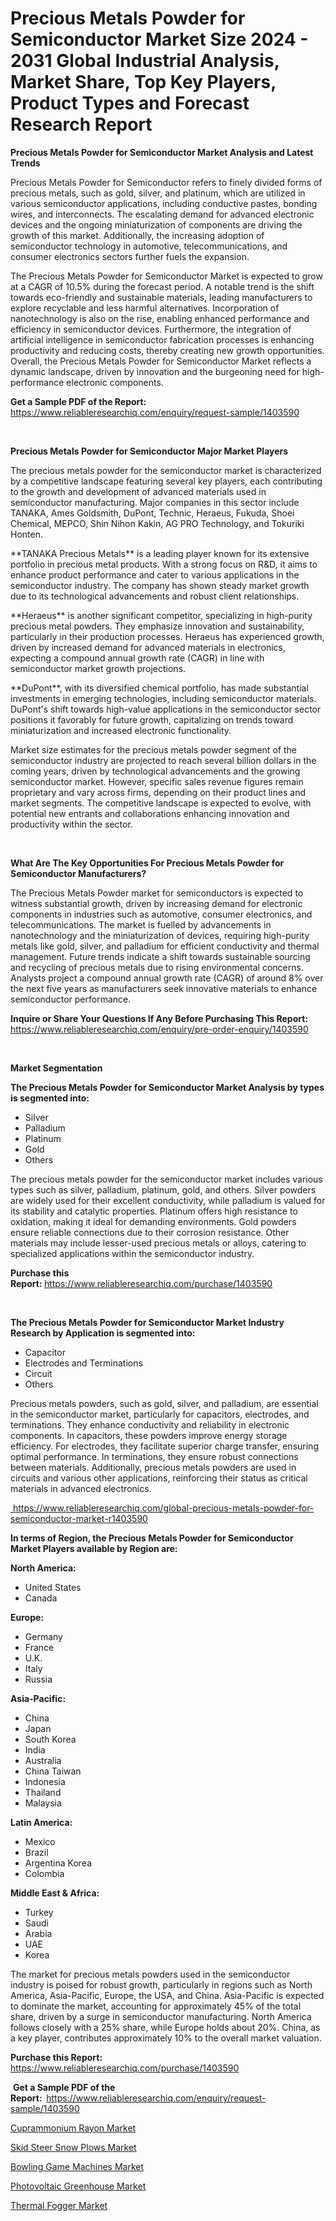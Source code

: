 <p><h1>Precious Metals Powder for Semiconductor Market Size 2024 - 2031 Global Industrial Analysis, Market Share, Top Key Players, Product Types and Forecast Research Report</h1></p><p><strong>Precious Metals Powder for Semiconductor Market Analysis and Latest Trends</strong></p>
<p><p>Precious Metals Powder for Semiconductor refers to finely divided forms of precious metals, such as gold, silver, and platinum, which are utilized in various semiconductor applications, including conductive pastes, bonding wires, and interconnects. The escalating demand for advanced electronic devices and the ongoing miniaturization of components are driving the growth of this market. Additionally, the increasing adoption of semiconductor technology in automotive, telecommunications, and consumer electronics sectors further fuels the expansion.</p><p>The Precious Metals Powder for Semiconductor Market is expected to grow at a CAGR of 10.5% during the forecast period. A notable trend is the shift towards eco-friendly and sustainable materials, leading manufacturers to explore recyclable and less harmful alternatives. Incorporation of nanotechnology is also on the rise, enabling enhanced performance and efficiency in semiconductor devices. Furthermore, the integration of artificial intelligence in semiconductor fabrication processes is enhancing productivity and reducing costs, thereby creating new growth opportunities. Overall, the Precious Metals Powder for Semiconductor Market reflects a dynamic landscape, driven by innovation and the burgeoning need for high-performance electronic components.</p></p>
<p><strong>Get a Sample PDF of the Report:&nbsp;</strong> <a href="https://www.reliableresearchiq.com/enquiry/request-sample/1403590?utm_campaign=1577&utm_medium=2&utm_source=Github&utm_content=ia&utm_term=23102024&utm_id=precious-metals-powder-for-semiconductor">https://www.reliableresearchiq.com/enquiry/request-sample/1403590</a></p>
<p>&nbsp;</p>
<p><strong>Precious Metals Powder for Semiconductor Major Market Players</strong></p>
<p><p>The precious metals powder for the semiconductor market is characterized by a competitive landscape featuring several key players, each contributing to the growth and development of advanced materials used in semiconductor manufacturing. Major companies in this sector include TANAKA, Ames Goldsmith, DuPont, Technic, Heraeus, Fukuda, Shoei Chemical, MEPCO, Shin Nihon Kakin, AG PRO Technology, and Tokuriki Honten.</p><p>**TANAKA Precious Metals** is a leading player known for its extensive portfolio in precious metal products. With a strong focus on R&D, it aims to enhance product performance and cater to various applications in the semiconductor industry. The company has shown steady market growth due to its technological advancements and robust client relationships.</p><p>**Heraeus** is another significant competitor, specializing in high-purity precious metal powders. They emphasize innovation and sustainability, particularly in their production processes. Heraeus has experienced growth, driven by increased demand for advanced materials in electronics, expecting a compound annual growth rate (CAGR) in line with semiconductor market growth projections.</p><p>**DuPont**, with its diversified chemical portfolio, has made substantial investments in emerging technologies, including semiconductor materials. DuPont's shift towards high-value applications in the semiconductor sector positions it favorably for future growth, capitalizing on trends toward miniaturization and increased electronic functionality.</p><p>Market size estimates for the precious metals powder segment of the semiconductor industry are projected to reach several billion dollars in the coming years, driven by technological advancements and the growing semiconductor market. However, specific sales revenue figures remain proprietary and vary across firms, depending on their product lines and market segments. The competitive landscape is expected to evolve, with potential new entrants and collaborations enhancing innovation and productivity within the sector.</p></p>
<p>&nbsp;</p>
<p><strong>What Are The Key Opportunities For Precious Metals Powder for Semiconductor Manufacturers?</strong></p>
<p><p>The Precious Metals Powder market for semiconductors is expected to witness substantial growth, driven by increasing demand for electronic components in industries such as automotive, consumer electronics, and telecommunications. The market is fuelled by advancements in nanotechnology and the miniaturization of devices, requiring high-purity metals like gold, silver, and palladium for efficient conductivity and thermal management. Future trends indicate a shift towards sustainable sourcing and recycling of precious metals due to rising environmental concerns. Analysts project a compound annual growth rate (CAGR) of around 8% over the next five years as manufacturers seek innovative materials to enhance semiconductor performance.</p></p>
<p><strong>Inquire or Share Your Questions If Any Before Purchasing This Report:</strong> <a href="https://www.reliableresearchiq.com/enquiry/pre-order-enquiry/1403590?utm_campaign=1577&utm_medium=2&utm_source=Github&utm_content=ia&utm_term=23102024&utm_id=precious-metals-powder-for-semiconductor">https://www.reliableresearchiq.com/enquiry/pre-order-enquiry/1403590</a></p>
<p>&nbsp;</p>
<p><strong>Market Segmentation</strong></p>
<p><strong>The Precious Metals Powder for Semiconductor Market Analysis by types is segmented into:</strong></p>
<p><ul><li>Silver</li><li>Palladium</li><li>Platinum</li><li>Gold</li><li>Others</li></ul></p>
<p><p>The precious metals powder for the semiconductor market includes various types such as silver, palladium, platinum, gold, and others. Silver powders are widely used for their excellent conductivity, while palladium is valued for its stability and catalytic properties. Platinum offers high resistance to oxidation, making it ideal for demanding environments. Gold powders ensure reliable connections due to their corrosion resistance. Other materials may include lesser-used precious metals or alloys, catering to specialized applications within the semiconductor industry.</p></p>
<p><strong>Purchase this Report:&nbsp;</strong><a href="https://www.reliableresearchiq.com/purchase/1403590?utm_campaign=1577&utm_medium=2&utm_source=Github&utm_content=ia&utm_term=23102024&utm_id=precious-metals-powder-for-semiconductor">https://www.reliableresearchiq.com/purchase/1403590</a></p>
<p>&nbsp;</p>
<p><strong>The Precious Metals Powder for Semiconductor Market Industry Research by Application is segmented into:</strong></p>
<p><ul><li>Capacitor</li><li>Electrodes and Terminations</li><li>Circuit</li><li>Others</li></ul></p>
<p><p>Precious metals powders, such as gold, silver, and palladium, are essential in the semiconductor market, particularly for capacitors, electrodes, and terminations. They enhance conductivity and reliability in electronic components. In capacitors, these powders improve energy storage efficiency. For electrodes, they facilitate superior charge transfer, ensuring optimal performance. In terminations, they ensure robust connections between materials. Additionally, precious metals powders are used in circuits and various other applications, reinforcing their status as critical materials in advanced electronics.</p></p>
<p><a href="https://www.reliableresearchiq.com/global-precious-metals-powder-for-semiconductor-market-r1403590?utm_campaign=1577&utm_medium=2&utm_source=Github&utm_content=ia&utm_term=23102024&utm_id=precious-metals-powder-for-semiconductor">&nbsp;https://www.reliableresearchiq.com/global-precious-metals-powder-for-semiconductor-market-r1403590</a></p>
<p><strong>In terms of Region, the Precious Metals Powder for Semiconductor Market Players available by Region are:</strong></p>
<p>
    <p> <strong> North America: </strong>
        <ul>
            <li>United States</li>
            <li>Canada</li>
        </ul>
        </p> 
    <p> <strong> Europe: </strong>
        <ul>
            <li>Germany</li>
            <li>France</li>
            <li>U.K.</li>
            <li>Italy</li>
            <li>Russia</li>
        </ul>
        </p> 
    <p> <strong> Asia-Pacific: </strong>
        <ul>
            <li>China</li>
            <li>Japan</li>
            <li>South Korea</li>
            <li>India</li>
            <li>Australia</li>
            <li>China Taiwan</li>
            <li>Indonesia</li>
            <li>Thailand</li>
            <li>Malaysia</li>
        </ul>
        </p> 
    <p> <strong> Latin America: </strong>
        <ul>
            <li>Mexico</li>
            <li>Brazil</li>
            <li>Argentina Korea</li>
            <li>Colombia</li>
        </ul>
        </p> 
    <p> <strong> Middle East & Africa: </strong>
        <ul>
            <li>Turkey</li>
            <li>Saudi</li>
            <li>Arabia</li>
            <li>UAE</li>
            <li>Korea</li>
        </ul>
    </p>
    </p>
<p><p>The market for precious metals powders used in the semiconductor industry is poised for robust growth, particularly in regions such as North America, Asia-Pacific, Europe, the USA, and China. Asia-Pacific is expected to dominate the market, accounting for approximately 45% of the total share, driven by a surge in semiconductor manufacturing. North America follows closely with a 25% share, while Europe holds about 20%. China, as a key player, contributes approximately 10% to the overall market valuation.</p></p>
<p><strong>Purchase this Report: </strong><a href="https://www.reliableresearchiq.com/purchase/1403590?utm_campaign=1577&utm_medium=2&utm_source=Github&utm_content=ia&utm_term=23102024&utm_id=precious-metals-powder-for-semiconductor">https://www.reliableresearchiq.com/purchase/1403590</a></p>
<p>&nbsp;<strong>Get a Sample PDF of the Report:&nbsp;&nbsp;</strong><a href="https://www.reliableresearchiq.com/enquiry/request-sample/1403590?utm_campaign=1577&utm_medium=2&utm_source=Github&utm_content=ia&utm_term=23102024&utm_id=precious-metals-powder-for-semiconductor">https://www.reliableresearchiq.com/enquiry/request-sample/1403590</a></p>
<p><strong></strong></p>
<p><p><a href="https://medium.com/@ottolineki0zc/global-cuprammonium-rayon-market-trends-and-innovations-a-forward-looking-analysis-2024-2031-162352b83a92?utm_campaign=1577&utm_medium=2&utm_source=Github&utm_content=ia&utm_term=23102024&utm_id=precious-metals-powder-for-semiconductor">Cuprammonium Rayon Market</a></p><p><a href="https://www.linkedin.com/pulse/skid-steer-snow-plows-market-global-regional-analysis-focus-oj77f?utm_campaign=1577&utm_medium=2&utm_source=Github&utm_content=ia&utm_term=23102024&utm_id=precious-metals-powder-for-semiconductor">Skid Steer Snow Plows Market</a></p><p><a href="https://issuu.com/reportprime-2/docs/bowling-game-machines-market-size-2_ae372827316605?utm_campaign=1577&utm_medium=2&utm_source=Github&utm_content=ia&utm_term=23102024&utm_id=precious-metals-powder-for-semiconductor">Bowling Game Machines Market</a></p><p><a href="https://www.linkedin.com/pulse/photovoltaic-greenhouse-market-size-share-competitive-landscape-bs3bf?utm_campaign=1577&utm_medium=2&utm_source=Github&utm_content=ia&utm_term=23102024&utm_id=precious-metals-powder-for-semiconductor">Photovoltaic Greenhouse Market</a></p><p><a href="https://issuu.com/reportprime-2/docs/thermal-fogger-market-size-2030.ppt_d5a208e9ca02b0?utm_campaign=1577&utm_medium=2&utm_source=Github&utm_content=ia&utm_term=23102024&utm_id=precious-metals-powder-for-semiconductor">Thermal Fogger Market</a></p></p>